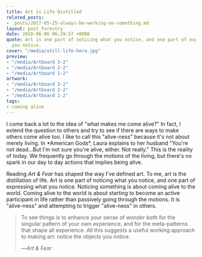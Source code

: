```yaml
---
title: Art is Life Distilled
related_posts:
- _posts/2017-05-25-always-be-working-on-something.md
layout: post_forestry
date: 2018-06-06 06:29:57 +0000
quote: Art is one part of noticing what you notice, and one part of expressing what
  you notice.
cover: "/media/still-life-hero.jpg"
preview:
- "/media/Artboard 3-2"
- "/media/Artboard 2-2"
- "/media/Artboard 1-2"
artwork:
- "/media/Artboard 3-2"
- "/media/Artboard 2-2"
- "/media/Artboard 1-2"
tags:
- coming alive
---
```

I come back a lot to the idea of "what makes me come alive?" In fact, I extend the question to others and try to see if there are ways to make others come alive too. I like to call this "alive-ness" because it's not about merely living. In \*American Gods\*, Laura explains to her husband "You're not dead...But I'm not sure you're alive, either. Not really." This is the reality of today. We frequently go through the motions of the living, but there's no spark in our day to day actions that implies being alive. 

Reading _Art & Fear_ has shaped the way I've defined art. To me, art is the distillation of life.  Art is one part of noticing what you notice, and one part of expressing what you notice. Noticing something is about coming alive to the world. Coming alive to the world is about starting to become an active participant in life rather than passively going through the motions.  It is "alive-ness" and attempting to trigger "alive-ness" in others. 

> To see things is to enhance your sense of wonder both for the singular pattern of your own experience, and for the meta-patterns that shape all experience. All this suggests a useful working approach to making art: notice the objects you notice.
>
>   
> —_Art & Fear_